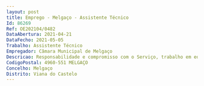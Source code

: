 ```yaml
--- 
layout: post
title: Emprego - Melgaço - Assistente Técnico
Id: 86269
Ref: OE202104/0482
DataAbertura: 2021-04-21
DataFecho: 2021-05-05
Trabalho: Assistente Técnico
Empregador: Câmara Municipal de Melgaço
Descricao: Responsabilidade e compromisso com o Serviço, trabalho em equipa e cooperação, relacionamento interpessoal, iniciativa e autonomia, conhecimento e experiência e tolerância à pressão e contrariedades.
CodigoPostal: 4960-551 MELGAÇO
Concelho: Melgaço
Distrito: Viana do Castelo
--- 
```

